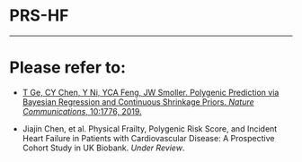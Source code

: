 # PRS-HF

___

# Please refer to:
+ <a href="https://github.com/getian107/PRScs">T Ge, CY Chen, Y Ni, YCA Feng, JW Smoller. Polygenic Prediction via Bayesian Regression and Continuous Shrinkage Priors. *Nature Communications*, 10:1776, 2019.</a>

+ <a>Jiajin Chen, et al. Physical Frailty, Polygenic Risk Score, and Incident Heart Failure in Patients with Cardiovascular Disease: A Prospective Cohort Study in UK Biobank. *Under Review*.</a>
